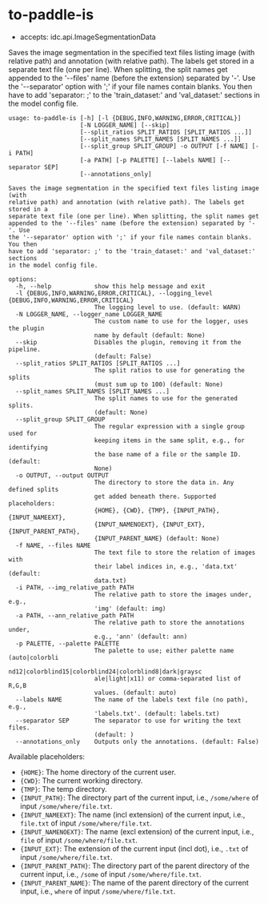 # to-paddle-is

* accepts: idc.api.ImageSegmentationData

Saves the image segmentation in the specified text files listing image (with relative path) and annotation (with relative path). The labels get stored in a separate text file (one per line). When splitting, the split names get appended to the '--files' name (before the extension) separated by '-'. Use the '--separator' option with ';' if your file names contain blanks. You then have to add 'separator: ;' to the 'train_dataset:' and 'val_dataset:' sections in the model config file.

```
usage: to-paddle-is [-h] [-l {DEBUG,INFO,WARNING,ERROR,CRITICAL}]
                    [-N LOGGER_NAME] [--skip]
                    [--split_ratios SPLIT_RATIOS [SPLIT_RATIOS ...]]
                    [--split_names SPLIT_NAMES [SPLIT_NAMES ...]]
                    [--split_group SPLIT_GROUP] -o OUTPUT [-f NAME] [-i PATH]
                    [-a PATH] [-p PALETTE] [--labels NAME] [--separator SEP]
                    [--annotations_only]

Saves the image segmentation in the specified text files listing image (with
relative path) and annotation (with relative path). The labels get stored in a
separate text file (one per line). When splitting, the split names get
appended to the '--files' name (before the extension) separated by '-'. Use
the '--separator' option with ';' if your file names contain blanks. You then
have to add 'separator: ;' to the 'train_dataset:' and 'val_dataset:' sections
in the model config file.

options:
  -h, --help            show this help message and exit
  -l {DEBUG,INFO,WARNING,ERROR,CRITICAL}, --logging_level {DEBUG,INFO,WARNING,ERROR,CRITICAL}
                        The logging level to use. (default: WARN)
  -N LOGGER_NAME, --logger_name LOGGER_NAME
                        The custom name to use for the logger, uses the plugin
                        name by default (default: None)
  --skip                Disables the plugin, removing it from the pipeline.
                        (default: False)
  --split_ratios SPLIT_RATIOS [SPLIT_RATIOS ...]
                        The split ratios to use for generating the splits
                        (must sum up to 100) (default: None)
  --split_names SPLIT_NAMES [SPLIT_NAMES ...]
                        The split names to use for the generated splits.
                        (default: None)
  --split_group SPLIT_GROUP
                        The regular expression with a single group used for
                        keeping items in the same split, e.g., for identifying
                        the base name of a file or the sample ID. (default:
                        None)
  -o OUTPUT, --output OUTPUT
                        The directory to store the data in. Any defined splits
                        get added beneath there. Supported placeholders:
                        {HOME}, {CWD}, {TMP}, {INPUT_PATH}, {INPUT_NAMEEXT},
                        {INPUT_NAMENOEXT}, {INPUT_EXT}, {INPUT_PARENT_PATH},
                        {INPUT_PARENT_NAME} (default: None)
  -f NAME, --files NAME
                        The text file to store the relation of images with
                        their label indices in, e.g., 'data.txt' (default:
                        data.txt)
  -i PATH, --img_relative_path PATH
                        The relative path to store the images under, e.g.,
                        'img' (default: img)
  -a PATH, --ann_relative_path PATH
                        The relative path to store the annotations under,
                        e.g., 'ann' (default: ann)
  -p PALETTE, --palette PALETTE
                        The palette to use; either palette name (auto|colorbli
                        nd12|colorblind15|colorblind24|colorblind8|dark|graysc
                        ale|light|x11) or comma-separated list of R,G,B
                        values. (default: auto)
  --labels NAME         The name of the labels text file (no path), e.g.,
                        'labels.txt'. (default: labels.txt)
  --separator SEP       The separator to use for writing the text files.
                        (default: )
  --annotations_only    Outputs only the annotations. (default: False)
```

Available placeholders:

* `{HOME}`: The home directory of the current user.
* `{CWD}`: The current working directory.
* `{TMP}`: The temp directory.
* `{INPUT_PATH}`: The directory part of the current input, i.e., `/some/where` of input `/some/where/file.txt`.
* `{INPUT_NAMEEXT}`: The name (incl extension) of the current input, i.e., `file.txt` of input `/some/where/file.txt`.
* `{INPUT_NAMENOEXT}`: The name (excl extension) of the current input, i.e., `file` of input `/some/where/file.txt`.
* `{INPUT_EXT}`: The extension of the current input (incl dot), i.e., `.txt` of input `/some/where/file.txt`.
* `{INPUT_PARENT_PATH}`: The directory part of the parent directory of the current input, i.e., `/some` of input `/some/where/file.txt`.
* `{INPUT_PARENT_NAME}`: The name of the parent directory of the current input, i.e., `where` of input `/some/where/file.txt`.
